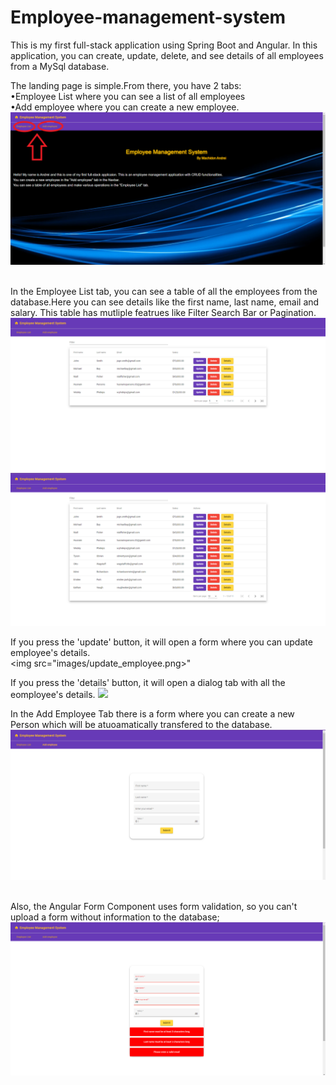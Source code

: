 # Employee-management-system
This is my first full-stack application using Spring Boot and Angular. In this application, you can create, update, delete, and see details of all employees from a MySql database.

The landing page is simple.From there, you have 2 tabs:
<br />
•Employee List where you can see a list of all employees
<br />
•Add employee where you can create a new employee.
<br />
<img src="images/main_menu.png">

<br />
In the Employee List tab, you can see a table of all the employees from the database.Here you can see details like the first name, last name, email and salary.  This table has mutliple featrues like Filter Search Bar or Pagination.
<br />
<img src="images/employee_table1.png">
<img src="images/employee_table2.png">
<br />

If you press the 'update' button, it will open a form where you can update employee's details.
<br />
<img src="images/update_employee.png>"
<br />

If you press the 'details' button, it will open a dialog tab with all the eomployee's details.
<img src="images/employee_info.png">

In the Add Employee Tab there is a form where you can create a new Person which will be atuoamatically transfered to the database.
<br />
<img src="images/form.png">

<br />
Also, the Angular Form Component uses form validation, so you can't upload a form without information to the database;
<img src="images/form_validation.png">
